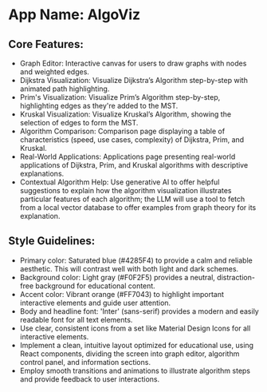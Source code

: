 # **App Name**: AlgoViz

## Core Features:

- Graph Editor: Interactive canvas for users to draw graphs with nodes and weighted edges.
- Dijkstra Visualization: Visualize Dijkstra’s Algorithm step-by-step with animated path highlighting.
- Prim's Visualization: Visualize Prim’s Algorithm step-by-step, highlighting edges as they're added to the MST.
- Kruskal Visualization: Visualize Kruskal’s Algorithm, showing the selection of edges to form the MST.
- Algorithm Comparison: Comparison page displaying a table of characteristics (speed, use cases, complexity) of Dijkstra, Prim, and Kruskal.
- Real-World Applications: Applications page presenting real-world applications of Dijkstra, Prim, and Kruskal algorithms with descriptive explanations.
- Contextual Algorithm Help: Use generative AI to offer helpful suggestions to explain how the algorithm visualization illustrates particular features of each algorithm; the LLM will use a tool to fetch from a local vector database to offer examples from graph theory for its explanation.

## Style Guidelines:

- Primary color: Saturated blue (#4285F4) to provide a calm and reliable aesthetic. This will contrast well with both light and dark schemes.
- Background color: Light gray (#F0F2F5) provides a neutral, distraction-free background for educational content.
- Accent color: Vibrant orange (#FF7043) to highlight important interactive elements and guide user attention.
- Body and headline font: 'Inter' (sans-serif) provides a modern and easily readable font for all text elements.
- Use clear, consistent icons from a set like Material Design Icons for all interactive elements.
- Implement a clean, intuitive layout optimized for educational use, using React components, dividing the screen into graph editor, algorithm control panel, and information sections.
- Employ smooth transitions and animations to illustrate algorithm steps and provide feedback to user interactions.